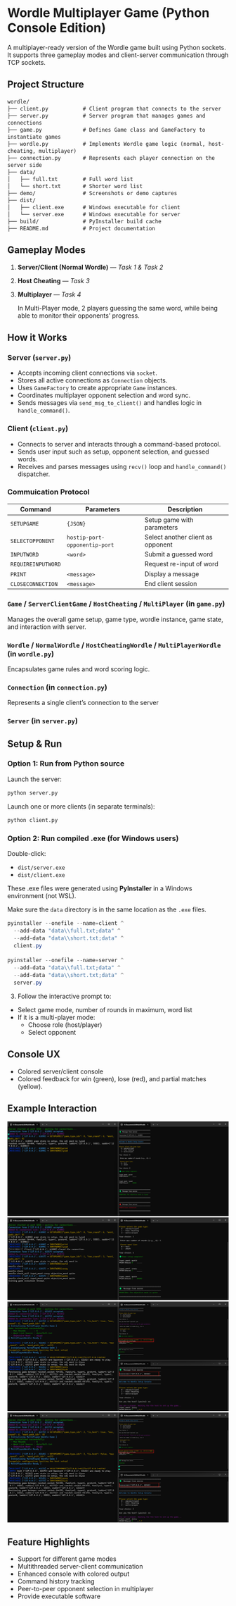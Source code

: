 # Wordle Multiplayer Game (Python Console Edition)

A multiplayer-ready version of the Wordle game built using Python sockets. It supports three gameplay modes and client-server communication through TCP sockets.

## Project Structure

```
wordle/
├── client.py           # Client program that connects to the server
├── server.py           # Server program that manages games and connections
├── game.py             # Defines Game class and GameFactory to instantiate games
├── wordle.py           # Implements Wordle game logic (normal, host-cheating, multiplayer)
├── connection.py       # Represents each player connection on the server side
├── data/
│   ├── full.txt        # Full word list
│   └── short.txt       # Shorter word list
├── demo/               # Screenshots or demo captures
├── dist/
│   ├── client.exe      # Windows executable for client
│   └── server.exe      # Windows executable for server
├── build/              # PyInstaller build cache
├── README.md           # Project documentation
```

## Gameplay Modes

1. **Server/Client (Normal Wordle)** — _Task 1 & Task 2_
2. **Host Cheating** — _Task 3_
3. **Multiplayer** — _Task 4_

   In Multi-Player mode, 2 players guessing the same word, while being able to monitor their opponents’
   progress.

## How it Works

### Server (`server.py`)

- Accepts incoming client connections via `socket`.
- Stores all active connections as `Connection` objects.
- Uses `GameFactory` to create appropriate `Game` instances.
- Coordinates multiplayer opponent selection and word sync.
- Sends messages via `send_msg_to_client()` and handles logic in `handle_command()`.

### Client (`client.py`)

- Connects to server and interacts through a command-based protocol.
- Sends user input such as setup, opponent selection, and guessed words.
- Receives and parses messages using `recv()` loop and `handle_command()` dispatcher.

### Commuication Protocol

| Command            | Parameters                    | Description                       |
| ------------------ | ----------------------------- | --------------------------------- |
| `SETUPGAME`        | `{JSON}`                      | Setup game with parameters        |
| `SELECTOPPONENT`   | `hostip-port-opponentip-port` | Select another client as opponent |
| `INPUTWORD`        | `<word>`                      | Submit a guessed word             |
| `REQUIREINPUTWORD` |                               | Request re-input of word          |
| `PRINT`            | `<message>`                   | Display a message                 |
| `CLOSECONNECTION`  | `<message>`                   | End client session                |

### `Game` / `ServerClientGame` / `HostCheating` / `MultiPlayer` (in `game.py`)

Manages the overall game setup, game type, wordle instance, game state, and interaction with server.

### `Wordle` / `NormalWordle` / `HostCheatingWordle` / `MultiPlayerWordle` (in `wordle.py`)

Encapsulates game rules and word scoring logic.

### `Connection` (in `connection.py`)

Represents a single client’s connection to the server

### `Server` (in `server.py`)

## Setup & Run

### Option 1: Run from Python source

Launch the server:

```bash
python server.py
```

Launch one or more clients (in separate terminals):

```bash
python client.py
```

### Option 2: Run compiled .exe (for Windows users)

Double-click:

- `dist/server.exe`
- `dist/client.exe`

These .exe files were generated using **PyInstaller** in a Windows environment (not WSL).

Make sure the `data` directory is in the same location as the `.exe` files.

```powershell
pyinstaller --onefile --name=client ^
  --add-data "data\\full.txt;data" ^
  --add-data "data\\short.txt;data" ^
  client.py

pyinstaller --onefile --name=server ^
  --add-data "data\\full.txt;data" ^
  --add-data "data\\short.txt;data" ^
  server.py
```

3. Follow the interactive prompt to:

- Select game mode, number of rounds in maximum, word list
- If it is a multi-player mode:
  - Choose role (host/player)
  - Select opponent

## Console UX

- Colored server/client console
- Colored feedback for win (green), lose (red), and partial matches (yellow).

## Example Interaction

![Mode 1](demo/demo1.png)
![Mode 2](demo/demo2.png)
![Mode 3](demo/demo3.png)
![Mode 3 Continue](demo/demo3.png)

## Feature Highlights

- Support for different game modes
- Multithreaded server-client communication
- Enhanced console with colored output
- Command history tracking
- Peer-to-peer opponent selection in multiplayer
- Provide executable software
